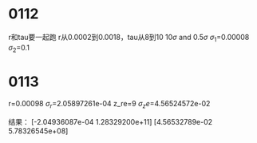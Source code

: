 # 0112
r和tau要一起跑
r从0.0002到0.0018，tau从8到10
10$\sigma$ and 0.5$\sigma$
$\sigma_1$=0.00008
$\sigma_2$=0.1

# 0113
r=0.00098
$\sigma_r$=2.05897261e-04
z_re=9
$\sigma_ze$=4.56524572e-02

结果：
[-2.04936087e-04  1.28329200e+11]
[4.56532789e-02 5.78326545e+08]